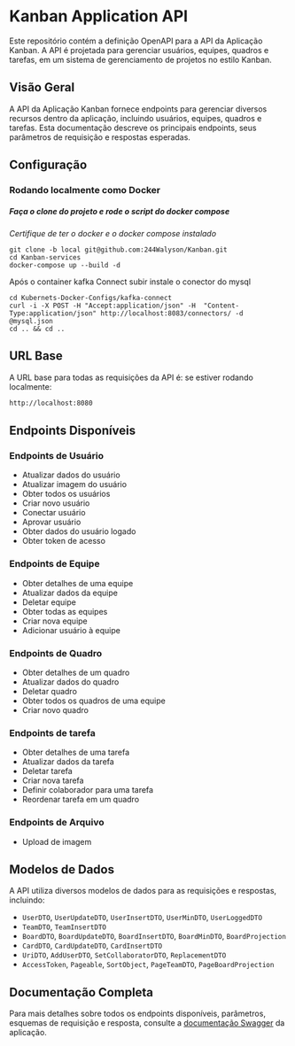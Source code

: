 # Kanban Application API

Este repositório contém a definição OpenAPI para a API da Aplicação Kanban. A API é projetada para gerenciar usuários, equipes, quadros e tarefas, em um sistema de gerenciamento de projetos no estilo Kanban.

## Visão Geral

A API da Aplicação Kanban fornece endpoints para gerenciar diversos recursos dentro da aplicação, incluindo usuários, equipes, quadros e tarefas. Esta documentação descreve os principais endpoints, seus parâmetros de requisição e respostas esperadas.

## Configuração
### Rodando localmente como Docker

##### Faça o clone do projeto e rode o script do docker compose
*Certifique de ter o docker e o docker compose instalado*

```shell
git clone -b local git@github.com:244Walyson/Kanban.git
cd Kanban-services
docker-compose up --build -d
```
Após o container kafka Connect subir instale o conector do mysql
```shell
cd Kubernets-Docker-Configs/kafka-connect
curl -i -X POST -H "Accept:application/json" -H  "Content-Type:application/json" http://localhost:8083/connectors/ -d @mysql.json
cd .. && cd ..
```

## URL Base

A URL base para todas as requisições da API é: 
se estiver rodando localmente:
```bash
http://localhost:8080
```

## Endpoints Disponíveis

### Endpoints de Usuário

- Atualizar dados do usuário
- Atualizar imagem do usuário
- Obter todos os usuários
- Criar novo usuário
- Conectar usuário
- Aprovar usuário
- Obter dados do usuário logado
- Obter token de acesso

### Endpoints de Equipe

- Obter detalhes de uma equipe
- Atualizar dados da equipe
- Deletar equipe
- Obter todas as equipes
- Criar nova equipe
- Adicionar usuário à equipe

### Endpoints de Quadro

- Obter detalhes de um quadro
- Atualizar dados do quadro
- Deletar quadro
- Obter todos os quadros de uma equipe
- Criar novo quadro

### Endpoints de tarefa

- Obter detalhes de uma tarefa
- Atualizar dados da tarefa
- Deletar tarefa
- Criar nova tarefa
- Definir colaborador para uma tarefa
- Reordenar tarefa em um quadro

### Endpoints de Arquivo

- Upload de imagem

## Modelos de Dados

A API utiliza diversos modelos de dados para as requisições e respostas, incluindo:

- `UserDTO`, `UserUpdateDTO`, `UserInsertDTO`, `UserMinDTO`, `UserLoggedDTO`
- `TeamDTO`, `TeamInsertDTO`
- `BoardDTO`, `BoardUpdateDTO`, `BoardInsertDTO`, `BoardMinDTO`, `BoardProjection`
- `CardDTO`, `CardUpdateDTO`, `CardInsertDTO`
- `UriDTO`, `AddUserDTO`, `SetCollaboratorDTO`, `ReplacementDTO`
- `AccessToken`, `Pageable`, `SortObject`, `PageTeamDTO`, `PageBoardProjection`

## Documentação Completa

Para mais detalhes sobre todos os endpoints disponíveis, parâmetros, esquemas de requisição e resposta, consulte a [documentação Swagger](http://kanban.rancher.waly.dev.br/swagger-ui.html) da aplicação.


